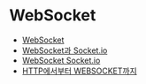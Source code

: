 # WebSocket


- [WebSocket](https://www.slideshare.net/hiscale/111015-html5-1)
- [WebSocket과 Socket.io](https://d2.naver.com/helloworld/1336)
- [WebSocket Socket.io](http://www.secmem.org/blog/2019/08/17/websocket-socketio/)
- [HTTP에서부터 WEBSOCKET까지](https://medium.com/@chullino/http%EC%97%90%EC%84%9C%EB%B6%80%ED%84%B0-websocket%EA%B9%8C%EC%A7%80-94df91988788)